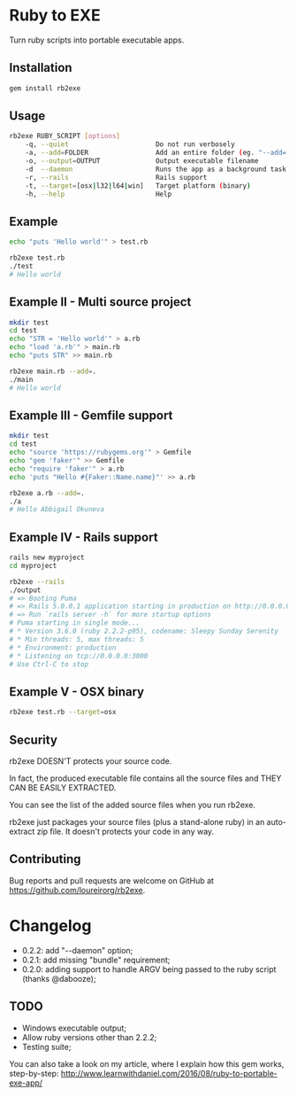 # Ruby to EXE

Turn ruby scripts into portable executable apps.

## Installation

```ruby
gem install rb2exe
```

## Usage

```bash
rb2exe RUBY_SCRIPT [options]
    -q, --quiet                      Do not run verbosely
    -a, --add=FOLDER                 Add an entire folder (eg. "--add=.")
    -o, --output=OUTPUT              Output executable filename
    -d  --daemon                     Runs the app as a background task
    -r, --rails                      Rails support
    -t, --target=[osx|l32|l64|win]   Target platform (binary)
    -h, --help                       Help
```

## Example
```bash
echo "puts 'Hello world'" > test.rb

rb2exe test.rb
./test
# Hello world
```


## Example II - Multi source project
```bash
mkdir test
cd test
echo "STR = 'Hello world'" > a.rb
echo "load 'a.rb'" > main.rb
echo "puts STR" >> main.rb

rb2exe main.rb --add=.
./main
# Hello world
```

## Example III - Gemfile support
```bash
mkdir test
cd test
echo "source 'https://rubygems.org'" > Gemfile
echo "gem 'faker'" >> Gemfile
echo "require 'faker'" > a.rb
echo 'puts "Hello #{Faker::Name.name}"' >> a.rb

rb2exe a.rb --add=.
./a
# Hello Abbigail Okuneva
```

## Example IV - Rails support
```bash
rails new myproject
cd myproject

rb2exe --rails
./output
# => Booting Puma
# => Rails 5.0.0.1 application starting in production on http://0.0.0.0:3000
# => Run `rails server -h` for more startup options
# Puma starting in single mode...
# * Version 3.6.0 (ruby 2.2.2-p95), codename: Sleepy Sunday Serenity
# * Min threads: 5, max threads: 5
# * Environment: production
# * Listening on tcp://0.0.0.0:3000
# Use Ctrl-C to stop
```

## Example V - OSX binary
```bash
rb2exe test.rb --target=osx
```


## Security

rb2exe DOESN'T protects your source code.

In fact, the produced executable file contains all the source files and THEY CAN BE EASILY EXTRACTED.

You can see the list of the added source files when you run rb2exe.

rb2exe just packages your source files (plus a stand-alone ruby) in an auto-extract zip file. It doesn't protects your code in any way.


## Contributing

Bug reports and pull requests are welcome on GitHub at https://github.com/loureirorg/rb2exe.


# Changelog
* 0.2.2: add "--daemon" option;
* 0.2.1: add missing "bundle" requirement;
* 0.2.0: adding support to handle ARGV being passed to the ruby script (thanks @dabooze);

## TODO

* Windows executable output;
* Allow ruby versions other than 2.2.2;
* Testing suite;

You can also take a look on my article, where I explain how this gem works, step-by-step:
http://www.learnwithdaniel.com/2016/08/ruby-to-portable-exe-app/
